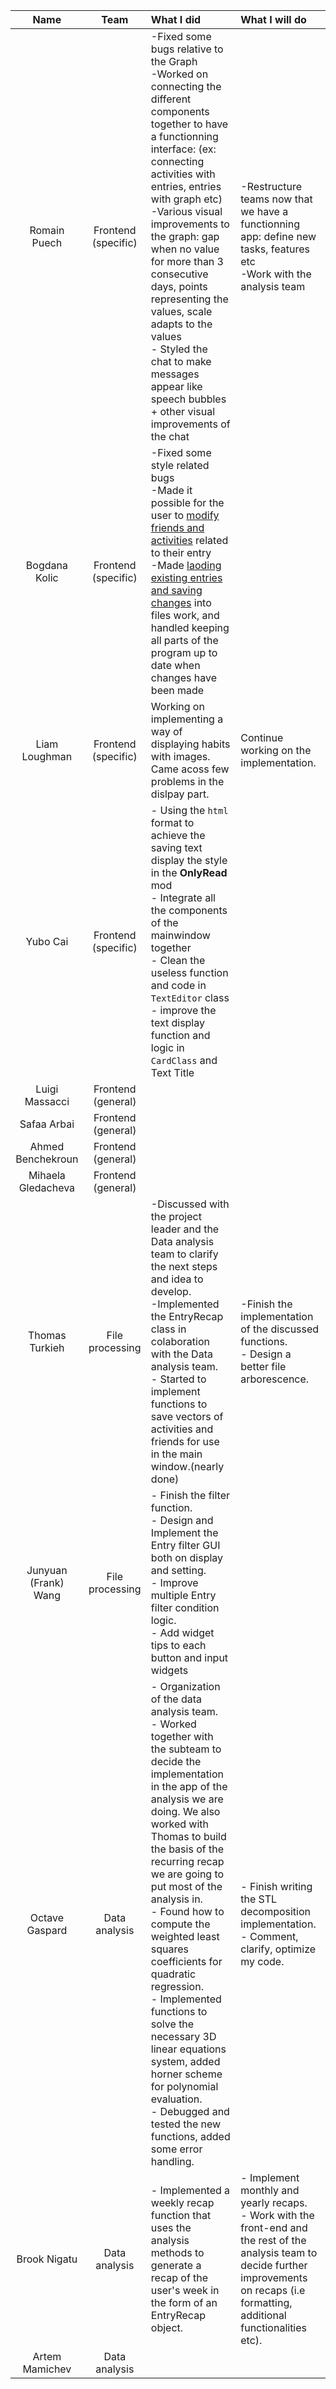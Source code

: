 | Name                 |Team               |      What I did             |  What I will do |
|:----------------------:|:-----------------:|:-------------------------|:------------------|
| Romain Puech         |Frontend (specific)|-Fixed some bugs relative to the Graph<br>-Worked on connecting the different components together to have a functionning interface: (ex: connecting activities with entries, entries with graph etc) <br>-Various visual improvements to the graph: gap when no value for more than 3 consecutive days, points representing the values, scale adapts to the values<br>- Styled the chat to make messages appear like speech bubbles + other visual improvements of the chat|-Restructure teams now that we have a functionning app: define new tasks, features etc<br>-Work with the analysis team|
| Bogdana Kolic        |Frontend (specific)|-Fixed some style related bugs<br>-Made it possible for the user to [modify friends and activities](https://github.com/CSE201-project/PaperFriend-desktop-app/issues/52) related to their entry<br>-Made [laoding existing entries and saving changes](https://github.com/CSE201-project/PaperFriend-desktop-app/issues/89) into files work, and handled keeping all parts of the program up to date when changes have been made<br>||
| Liam Loughman        |Frontend (specific)|Working on implementing a way of displaying habits with images. Came acoss few problems in the dislpay part.|Continue working on the implementation.|
| Yubo Cai             |Frontend (specific)| - Using the `html` format to achieve the saving text display the style in the **OnlyRead** mod <br> -  Integrate all the components of the mainwindow together <br> - Clean the useless function and code in `TextEditor` class <br> - improve the text display function and logic in `CardClass` and Text Title|
| Luigi Massacci       |Frontend (general) |||
| Safaa Arbai          |Frontend (general) |||
| Ahmed Benchekroun    |Frontend (general) |||
| Mihaela Gledacheva   |Frontend (general) |||
| Thomas Turkieh       |File processing    |-Discussed with the project leader and the Data analysis team to clarify the next steps and idea to develop.<br>-Implemented the EntryRecap class in colaboration with the Data analysis team.<br>- Started to implement functions to save vectors of activities and friends for use in the main window.(nearly done)|-Finish the implementation of the discussed functions.<br>- Design a better file arborescence.|
| Junyuan (Frank) Wang |File processing    |- Finish the filter function. <br> - Design and Implement the Entry filter GUI both on display and setting. <br> - Improve multiple Entry filter condition logic. <br> - Add widget tips to each button and input widgets| |
| Octave Gaspard       |Data analysis      |- Organization of the data analysis team.<br>- Worked together with the subteam to decide the implementation in the app of the analysis we are doing. We also worked with Thomas to build the basis of the recurring recap we are going to put most of the analysis in.<br>- Found how to compute the weighted least squares coefficients for quadratic regression.<br>- Implemented functions to solve the necessary 3D linear equations system, added horner scheme for polynomial evaluation.<br>- Debugged and tested the new functions, added some error handling.<br>|- Finish writing the STL decomposition implementation.<br>- Comment, clarify, optimize my code.<br>|
| Brook Nigatu         |Data analysis      |- Implemented a weekly recap function that uses the analysis methods to generate a recap of the user's week in the form of an EntryRecap object. <br>|- Implement monthly and yearly recaps. <br> - Work with the front-end and the rest of the analysis team to decide further improvements on recaps (i.e formatting, additional functionalities etc).|
| Artem Mamichev       |Data analysis      |||
